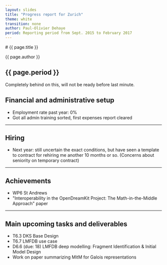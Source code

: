 ```yaml
---
layout: slides
title: "Progress report for Zurich"
theme: white
transition: none
author: Paul-Olivier Dehaye
period: Reporting period from Sept. 2015 to February 2017
---
```


<section data-markdown data-separator="^---\n" data-separator-vertical="^--\n">
# {{ page.title }}

{{ page.author }}

{{ page.period }}
---
Completely behind on this, will not be ready before last minute.
## Financial and administrative setup

- Employment rate past year:     0%
- Got all admin training sorted, first expenses report cleared

---
## Hiring

- Next year: still uncertain the exact conditions, but have seen a template to contract for rehiring me another 10 months or so. (Concerns about seniority on temporary contract)

---
## Achievements

- WP6 St Andrews
- "Interoperability in the OpenDreamKit Project: The Math-in-the-Middle Approach" paper

---
## Main upcoming tasks and deliverables
- T6.3 DKS Base Design
- T6.7 LMFDB use case 
- D6.6 (due: 18) LMFDB deep modelling: Fragment Identification & Initial Model
Design
- Work on paper summarizing MitM for Galois representations

</section>

